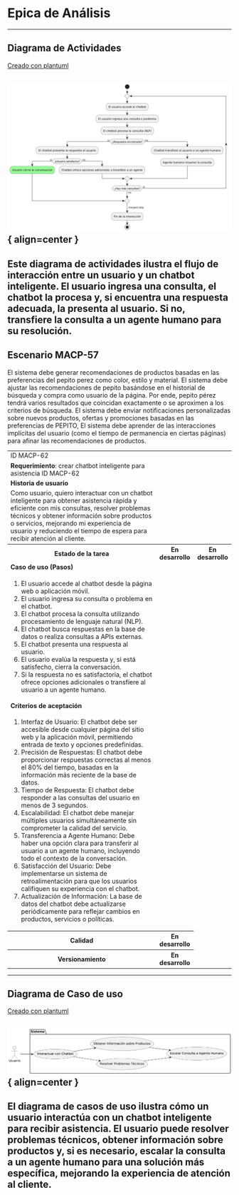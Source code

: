 # Epica de Análisis

------
## Diagrama de Actividades
[Creado con plantuml](https://plantuml.com/es/)

![Image title](./assets/DIAGRAMADEACTIVIDADES/MACP-62.png){ align=center }
---
Este diagrama de actividades ilustra el flujo de interacción entre un usuario y un chatbot inteligente. El usuario ingresa una consulta, el chatbot la procesa y, si encuentra una respuesta adecuada, la presenta al usuario. Si no, transfiere la consulta a un agente humano para su resolución.
---

###
###

## Escenario MACP-57
El sistema debe generar recomendaciones de productos basadas en las preferencias del pepito perez como color, estilo y material. El sistema debe ajustar las recomendaciones de pepito  basándose en el historial de búsqueda y compra como usuario de la página. Por ende, pepito pérez tendrá varios resultados que coincidan exactamente o se aproximen a los criterios de búsqueda.  El sistema debe enviar notificaciones personalizadas sobre nuevos productos, ofertas y promociones basadas en las preferencias de PEPITO, El sistema debe aprender de las interacciones implícitas del usuario (como el tiempo de permanencia en ciertas páginas) para afinar las recomendaciones de productos.

<table id="customers">
  <tr class="idtext principal">
    <td>ID MACP-62</td>
  </tr>
  <tr class="single text">
    <td><strong>Requerimiento</strong>: crear chatbot inteligente para asistencia ID MACP-62</td>
  </tr>
  <tr class="single gray">
    <td><strong>Historia de usuario</strong></td>
  </tr>
  <tr class="single text">
    <td>Como usuario, quiero interactuar con un chatbot inteligente para obtener asistencia rápida y eficiente con mis consultas, resolver problemas técnicos y obtener información sobre productos o servicios, mejorando mi experiencia de usuario y reduciendo el tiempo de espera para recibir atención al cliente.</td>
  </tr>
  <tr class="duo">
    <th class="gray"><strong>Estado de la tarea</strong></th>
    <th>En desarrollo</th>
    <th>En desarrollo</th>
  </tr>
  <tr class="single gray">
    <td><strong>Caso de uso (Pasos)</strong></td>
  </tr>
  <tr class="single text">
    <td>
        <ol>
            <li>El usuario accede al chatbot desde la página web o aplicación móvil.</li>
            <li>El usuario ingresa su consulta o problema en el chatbot.</li>
            <li>El chatbot procesa la consulta utilizando procesamiento de lenguaje natural (NLP).</li>
            <li>El chatbot busca respuestas en la base de datos o realiza consultas a APIs externas.</li>
            <li>El chatbot presenta una respuesta al usuario.</li>
            <li>El usuario evalúa la respuesta y, si está satisfecho, cierra la conversación.</li>
            <li>Si la respuesta no es satisfactoria, el chatbot ofrece opciones adicionales o transfiere al usuario a un agente humano.</li>
        </ol>
    </td>
  </tr>
  <tr class="single gray">
    <td><strong>Criterios de aceptación</strong></td>
  </tr>
  <tr class="single text">
    <td>
        <ol>
            <li>Interfaz de Usuario: El chatbot debe ser accesible desde cualquier página del sitio web y la aplicación móvil, permitiendo entrada de texto y opciones predefinidas.</li>
            <li>Precisión de Respuestas: El chatbot debe proporcionar respuestas correctas al menos el 80% del tiempo, basadas en la información más reciente de la base de datos.</li>
            <li>Tiempo de Respuesta: El chatbot debe responder a las consultas del usuario en menos de 3 segundos.</li>
            <li>Escalabilidad: El chatbot debe manejar múltiples usuarios simultáneamente sin comprometer la calidad del servicio.</li>
            <li>Transferencia a Agente Humano: Debe haber una opción clara para transferir al usuario a un agente humano, incluyendo todo el contexto de la conversación.</li>
            <li>Satisfacción del Usuario: Debe implementarse un sistema de retroalimentación para que los usuarios califiquen su experiencia con el chatbot.</li>
            <li>Actualización de Información: La base de datos del chatbot debe actualizarse periódicamente para reflejar cambios en productos, servicios o políticas.</li>                   
        </ol>
    </td>
  </tr>
 <tr class="duo">
    <th class="gray"><strong>Calidad</strong></th>
    <th>En desarrollo</th>
  </tr>
  <tr class="duo">
    <th class="gray"><strong>Versionamiento</strong></th>
    <th>En desarrollo</th>
  </tr>
</table>



---
## Diagrama de Caso de uso
[Creado con plantuml](https://plantuml.com/es/)

![Image title](./assets/DIAGRADEUSOS/MACP-62.png){ align=center }
---
El diagrama de casos de uso ilustra cómo un usuario interactúa con un chatbot inteligente para recibir asistencia. El usuario puede resolver problemas técnicos, obtener información sobre productos y, si es necesario, escalar la consulta a un agente humano para una solución más específica, mejorando la experiencia de atención al cliente.
---
